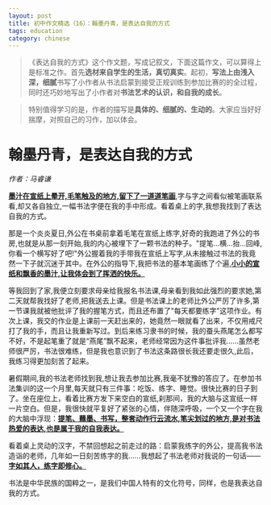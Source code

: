 ```yaml
---
layout: post
title: 初中作文精选（16）：翰墨丹青，是表达自我的方式
tags: education
category: chinese
---
```


> 《表达自我的方式》这个作文题，写成记叙文，下面这篇作文，可以算得上是标准之作。首先**选材来自学生的生活，真切真实**。起初，**写法上由浅入深，细腻**书写了小作者从书法启蒙到接受正规训练到参加比赛的的全过程，同时还巧妙地写出了小作者对**书法艺术的认识，和自我的成长**。 

> 特别值得学习的是，作者的描写是**具体的、细腻的、生动的**。大家应当好好揣摩，对照自己的习作，加以体会。

# 翰墨丹青，是表达自我的方式

*作者：马睿谦*

<u>**墨汁在宣纸上晕开,毛笔触及的地方,留下了一道道笔画**</u>,字与字之间看似被笔画联系看,却又各自独立,一幅书法字便在我的手中形成。看着桌上的字,我想我找到了表达自我的方式。

那是一个炎炎夏日,外公在书桌前拿着毛笔在宣纸上练字,好奇的我跑进了外公的书房,也就是从那一刻开始,我的内心被埋下了一颗书法的种子。"提笔…横…抬…回峰,你看一个横写好了吧!"外公握着我的手带我在宣纸上写字,从未接触过书法的我竟然一下子就沉迷于其中。在外公的指导下,我把书法的基本笔画练了个遍,<u>**小小的宣纸和飘香的墨汁,让我体会到了挥洒的快乐。**</u>

等我回到了家,我便立刻要求母亲给我报名书法课,母亲看到我如此强烈的要求她,第二天就帮我找好了老师,把我送去上课。但是书法课上的老师比外公严厉了许多,第一节课我就被他批评了我的握笔方式，而且还布置了"每天都要练字"这项作业。有次上课，我交的作业是上课前一天赶出来的，她竟然一眼就看了出来，不仅用戒尺打了我的手，而且让我重新写过。到后来练习隶书的时候，我的蚕头燕尾怎么都写不好，不是起笔重了就是“燕尾”飘不起来，老师经常因为这件事批评我……虽然老师很严厉，书法很难练，但是我也意识到了书法这条路很长我还要走很久,此后，我练习得更加刻苦了起来。

暑假期间,我的书法老师找到我,想让我去参加比赛,我毫不犹豫的答应了。在参加书法集训的这一个月里,每天就只有三件事：吃饭、练字、睡觉。很快比赛的日子到了。坐在座位上，看着比赛方发下来空白的宣纸,刹那间，我的大脑与这宣纸一样一片空白。但是，我很快就平复好了紧张的心情，伴随深呼吸，一个又一个字在我的大脑中浮现：<u>**提笔、蘸墨、书写，整套动作行云流水,笔尖划过的地方,是对书法热爱的表达,也是属于我的自我表达。**</u>

看着桌上灵动的汉字，不禁回想起之前走过的路：启蒙我练字的外公，提高我书法造诣的老师，几年如一日刻苦练字的我……我想起了书法老师对我说的一句话——<u>**字如其人，练字即修心。**</u>

书法是中华民族的国粹之一，是我们中国人特有的文化符号，同样，也是我表达自我的方式。